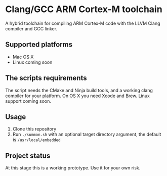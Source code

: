 # Clang/GCC ARM Cortex-M toolchain

A hybrid toolchain for compiling ARM Cortex-M code with the LLVM Clang compiler and GCC linker.

## Supported platforms

* Mac OS X
* Linux coming soon

## The scripts requirements

The script needs the CMake and Ninja build tools, and a working clang compiler for your platform. On OS X you need Xcode and Brew. Linux support coming soon.

## Usage

1. Clone this repository
2. Run `./summon.sh` with an optional target directory argument, the default is `/usr/local/embedded`

## Project status

At this stage this is a working prototype. Use it for your own risk.